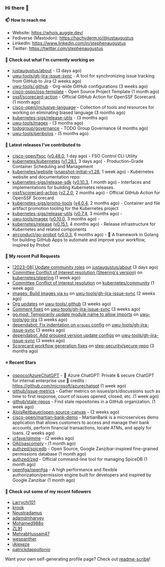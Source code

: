 ### Hi there 👋

#### 📫 How to reach me

- Website: https://whois.auggie.dev/
- Fediverse (Mastodon): https://hachyderm.io/@justaugustus
- LinkedIn: https://www.linkedin.com/in/stephenaugustus
- Twitter: https://twitter.com/stephenaugustus

#### 👷 Check out what I'm currently working on

- [justaugustus/about](https://github.com/justaugustus/about) -  (3 days ago)
- [uwu-tools/gh-jira-issue-sync](https://github.com/uwu-tools/gh-jira-issue-sync) - A tool for synchronizing issue tracking from GitHub to Jira (2 weeks ago)
- [uwu-tools/.github](https://github.com/uwu-tools/.github) - Org-wide GitHub configurations (3 weeks ago)
- [cisco-ospo/oss-template](https://github.com/cisco-ospo/oss-template) - Open Source Project Template (1 month ago)
- [ossf/scorecard-action](https://github.com/ossf/scorecard-action) - Official GitHub Action for OpenSSF Scorecard. (1 month ago)
- [cisco-open/inclusive-language](https://github.com/cisco-open/inclusive-language) - Collection of tools and resources for working on eliminating biased language (3 months ago)
- [kubernetes-sigs/release-utils](https://github.com/kubernetes-sigs/release-utils) -  (3 months ago)
- [uwu-tools/magex](https://github.com/uwu-tools/magex) -  (3 months ago)
- [todogroup/governance](https://github.com/todogroup/governance) - TODO Group Governance (4 months ago)
- [uwu-tools/peribolos](https://github.com/uwu-tools/peribolos) -  (5 months ago)

#### 🔭 Latest releases I've contributed to

- [cisco-open/fsoc](https://github.com/cisco-open/fsoc) ([v0.48.0](https://github.com/cisco-open/fsoc/releases/tag/v0.48.0), 1 day ago) - FSO Control CLI Utility
- [kubernetes/kubernetes](https://github.com/kubernetes/kubernetes) ([v1.28.1](https://github.com/kubernetes/kubernetes/releases/tag/v1.28.1), 3 days ago) - Production-Grade Container Scheduling and Management
- [kubernetes/website](https://github.com/kubernetes/website) ([snapshot-initial-v1.28](https://github.com/kubernetes/website/releases/tag/snapshot-initial-v1.28), 1 week ago) - Kubernetes website and documentation repo: 
- [kubernetes-sigs/release-sdk](https://github.com/kubernetes-sigs/release-sdk) ([v0.10.3](https://github.com/kubernetes-sigs/release-sdk/releases/tag/v0.10.3), 1 month ago) - Interfaces and implementations for building Kubernetes releases.
- [ossf/scorecard-action](https://github.com/ossf/scorecard-action) ([v2.2.0](https://github.com/ossf/scorecard-action/releases/tag/v2.2.0), 2 months ago) - Official GitHub Action for OpenSSF Scorecard.
- [kubernetes-sigs/promo-tools](https://github.com/kubernetes-sigs/promo-tools) ([v4.0.4](https://github.com/kubernetes-sigs/promo-tools/releases/tag/v4.0.4), 2 months ago) - Container and file artifact promotion tooling for the Kubernetes project
- [kubernetes-sigs/release-utils](https://github.com/kubernetes-sigs/release-utils) ([v0.7.4](https://github.com/kubernetes-sigs/release-utils/releases/tag/v0.7.4), 3 months ago) - 
- [uwu-tools/magex](https://github.com/uwu-tools/magex) ([v0.10.0](https://github.com/uwu-tools/magex/releases/tag/v0.10.0), 3 months ago) - 
- [kubernetes/release](https://github.com/kubernetes/release) ([v0.15.1](https://github.com/kubernetes/release/releases/tag/v0.15.1), 4 months ago) - Release infrastructure for Kubernetes and related components
- [airconduct/go-probot](https://github.com/airconduct/go-probot) ([v0.0.3](https://github.com/airconduct/go-probot/releases/tag/v0.0.3), 6 months ago) - 🤖 A framework in Golang for building GitHub Apps to automate and improve your workflow, inspired by Probot

#### 🔨 My recent Pull Requests

- [[2023-08] Update community roles](https://github.com/justaugustus/about/pull/10) on [justaugustus/about](https://github.com/justaugustus/about) (3 days ago)
- [Committee Conflict of Interest resolution (Steering&#39;s version)](https://github.com/kubernetes/steering/pull/272) on [kubernetes/steering](https://github.com/kubernetes/steering) (1 week ago)
- [Committee Conflict of Interest resolution](https://github.com/kubernetes/community/pull/7468) on [kubernetes/community](https://github.com/kubernetes/community) (1 week ago)
- [images: Build images via `ko`](https://github.com/uwu-tools/gh-jira-issue-sync/pull/165) on [uwu-tools/gh-jira-issue-sync](https://github.com/uwu-tools/gh-jira-issue-sync) (2 weeks ago)
- [Org updates](https://github.com/uwu-tools/.github/pull/21) on [uwu-tools/.github](https://github.com/uwu-tools/.github) (3 weeks ago)
- [Comment fixes](https://github.com/uwu-tools/gh-jira-issue-sync/pull/146) on [uwu-tools/gh-jira-issue-sync](https://github.com/uwu-tools/gh-jira-issue-sync) (3 weeks ago)
- [go.mod: Temporarily update module name to allow imports](https://github.com/uwu-tools/go-jira/pull/1) on [uwu-tools/go-jira](https://github.com/uwu-tools/go-jira) (3 weeks ago)
- [dependabot: Fix indentation on `groups` config](https://github.com/uwu-tools/gh-jira-issue-sync/pull/138) on [uwu-tools/gh-jira-issue-sync](https://github.com/uwu-tools/gh-jira-issue-sync) (3 weeks ago)
- [dependabot: Add grouped version update configs](https://github.com/uwu-tools/gh-jira-issue-sync/pull/137) on [uwu-tools/gh-jira-issue-sync](https://github.com/uwu-tools/gh-jira-issue-sync) (3 weeks ago)
- [Scorecard workflow generation fixes](https://github.com/step-security/secure-repo/pull/2110) on [step-security/secure-repo](https://github.com/step-security/secure-repo) (3 months ago)

#### ⭐ Recent Stars

- [ospoco/AzureChatGPT](https://github.com/ospoco/AzureChatGPT) -  🤖 Azure ChatGPT: Private &amp; secure ChatGPT for internal enterprise use 💼 credits : https://github.com/microsoft/azurechatgpt (1 week ago)
- [github/issue-metrics](https://github.com/github/issue-metrics) - Gather metrics on issues/prs/discussions such as time to first response, count of issues opened, closed, etc. (1 week ago)
- [github/stale-repos](https://github.com/github/stale-repos) - Find stale repositories in a GitHub organization. (1 week ago)
- [AloisReitbauer/open-source-canvas](https://github.com/AloisReitbauer/open-source-canvas) -  (2 weeks ago)
- [cisco-open/martian-bank-demo](https://github.com/cisco-open/martian-bank-demo) - MartianBank is a microservices demo application that allows customers to access and manage their bank accounts, perform financial transactions, locate ATMs, and apply for loans. (2 weeks ago)
- [urfave/gimme](https://github.com/urfave/gimme) -  (2 weeks ago)
- [OAI/oascomply](https://github.com/OAI/oascomply) -  (1 month ago)
- [authzed/spicedb](https://github.com/authzed/spicedb) - Open Source, Google Zanzibar-inspired fine-grained permissions database (1 month ago)
- [authzed/zed](https://github.com/authzed/zed) - Official command-line tool for managing SpiceDB (1 month ago)
- [openfga/openfga](https://github.com/openfga/openfga) - A high performance and flexible authorization/permission engine built for developers and inspired by Google Zanzibar (1 month ago)

#### 👯 Check out some of my recent followers

- [Larrychi101](https://github.com/Larrychi101)
- [krook](https://github.com/krook)
- [Neustradamus](https://github.com/Neustradamus)
- [adamdmharvey](https://github.com/adamdmharvey)
- [Mohamed988o](https://github.com/Mohamed988o)
- [ZL91](https://github.com/ZL91)
- [MehrabHussain47](https://github.com/MehrabHussain47)
- [wespanther](https://github.com/wespanther)
- [iAlexeze](https://github.com/iAlexeze)
- [patrickdappollonio](https://github.com/patrickdappollonio)

Want your own self-generating profile page? Check out [readme-scribe](https://github.com/muesli/readme-scribe)!
